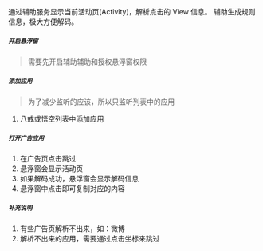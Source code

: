 通过辅助服务显示当前活动页(Activity)，解析点击的 View 信息。
辅助生成规则信息，极大方便解码。
##### `开启悬浮窗`
> 需要先开启辅助辅助和授权悬浮窗权限

##### `添加应用`
> 为了减少监听的应该，所以只监听列表中的应用  

1. 八戒或悟空列表中添加应用

##### `打开广告应用`
1. 在广告页点击跳过
2. 悬浮窗会显示活动页
3. 如果解码成功，悬浮窗会显示解码信息
4. 悬浮窗中点击即可复制对应的内容

##### `补充说明`
1. 有些广告页解析不出来，如：微博
2. 解析不出来的应用，需要通过点击坐标来跳过
